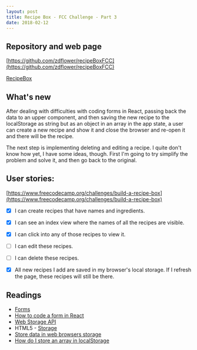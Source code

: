 ```yaml
---
layout: post
title: Recipe Box - FCC Challenge - Part 3
date: 2018-02-12
---
```


## Repository and web page

[https://github.com/zdflower/recipeBoxFCC](https://github.com/zdflower/recipeBoxFCC)

[RecipeBox](https://zdflower.github.io/recipeBoxFCC/)

## What's new

After dealing with difficulties with coding forms in React, passing back the data to an upper component, and then saving the new recipe to the localStorage as string but as an object in an array in the app state, a user can create a new recipe and show it and close the browser and re-open it and there will be the recipe.

The next step is implementing deleting and editing a recipe. I quite don't know how yet, I have some ideas, though. First I'm going to try simplify the problem and solve it, and then go back to the original.

## User stories:

[https://www.freecodecamp.org/challenges/build-a-recipe-box](https://www.freecodecamp.org/challenges/build-a-recipe-box)

- [x] I can create recipes that have names and ingredients.
- [x] I can see an index view where the names of all the recipes are visible.
- [x] I can click into any of those recipes to view it.
- [ ] I can edit these recipes.
- [ ] I can delete these recipes.
- [x] All new recipes I add are saved in my browser's local storage. If I refresh the page, these recipes will still be there.


## Readings

* [Forms](https://reactjs.org/docs/forms.html)
* [How to code a form in React](https://www.youtube.com/watch?v=qH4pJISKeoI)
* [Web Storage API](https://developer.mozilla.org/en-US/docs/Web/API/Web_Storage_API)
* HTML5 - [Storage](https://www.html5rocks.com/en/features/storage)
* [Store data in web browsers storage](https://forum.freecodecamp.org/t/store-data-in-web-browsers-storage/16154)
* [How do I store an array in localStorage](https://stackoverflow.com/questions/3357553/how-do-i-store-an-array-in-localstorage)